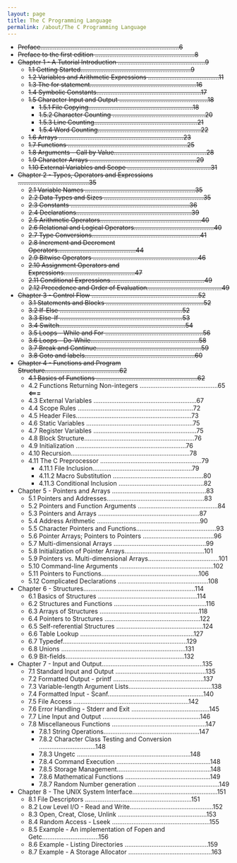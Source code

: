 ```yaml
---
layout: page
title: The C Programming Language
permalink: /about/The C Programming Language
---
```


- ~~Preface..............................................................................6~~
- ~~Preface to the first edition ........................................................8~~
- ~~Chapter 1 - A Tutorial Introduction .................................................9~~
    - ~~1.1 Getting Started..............................................................9~~
    - ~~1.2 Variables and Arithmetic Expressions ........................................11~~
    - ~~1.3 The for statement............................................................16~~
    - ~~1.4 Symbolic Constants...........................................................17~~
    - ~~1.5 Character Input and Output ..................................................18~~
        - ~~1.5.1 File Copying...........................................................18~~
        - ~~1.5.2 Character Counting ....................................................20~~
        - ~~1.5.3 Line Counting..........................................................21~~
        - ~~1.5.4 Word Counting..........................................................22~~
    - ~~1.6 Arrays ......................................................................23~~
    - ~~1.7 Functions ...................................................................25~~
    - ~~1.8 Arguments - Call by Value....................................................28~~
    - ~~1.9 Character Arrays ............................................................29~~
    - ~~1.10 External Variables and Scope ...............................................31~~
- ~~Chapter 2 - Types, Operators and Expressions ........................................35~~
    - ~~2.1 Variable Names ..............................................................35~~
    - ~~2.2 Data Types and Sizes ........................................................35~~
    - ~~2.3 Constants ...................................................................36~~
    - ~~2.4 Declarations.................................................................39~~
    - ~~2.5 Arithmetic Operators.........................................................40~~
    - ~~2.6 Relational and Logical Operators.............................................40~~
    - ~~2.7 Type Conversions.............................................................41~~
    - ~~2.8 Increment and Decrement Operators............................................44~~
    - ~~2.9 Bitwise Operators ...........................................................46~~
    - ~~2.10 Assignment Operators and Expressions........................................47~~
    - ~~2.11 Conditional Expressions.....................................................49~~
    - ~~2.12 Precedence and Order of Evaluation..........................................49~~
- ~~Chapter 3 - Control Flow ............................................................52~~
    - ~~3.1 Statements and Blocks .......................................................52~~
    - ~~3.2 If-Else .....................................................................52~~
    - ~~3.3 Else-If .....................................................................53~~
    - ~~3.4 Switch.......................................................................54~~
    - ~~3.5 Loops - While and For .......................................................56~~
    - ~~3.6 Loops - Do-While.............................................................58~~
    - ~~3.7 Break and Continue...........................................................59~~
    - ~~3.8 Goto and labels..............................................................60~~
- ~~Chapter 4 - Functions and Program Structure..........................................62~~
    - ~~4.1 Basics of Functions .........................................................62~~
    - 4.2 Functions Returning Non-integers ............................................65     **<===** 
    - 4.3 External Variables ..........................................................67
    - 4.4 Scope Rules .................................................................72
    - 4.5 Header Files.................................................................73
    - 4.6 Static Variables ............................................................75
    - 4.7 Register Variables ..........................................................75
    - 4.8 Block Structure..............................................................76
    - 4.9 Initialization ..............................................................76
    - 4.10 Recursion...................................................................78
    - 4.11 The C Preprocessor .........................................................79
        - 4.11.1 File Inclusion........................................................79
        - 4.11.2 Macro Substitution ...................................................80
        - 4.11.3 Conditional Inclusion ................................................82
- Chapter 5 - Pointers and Arrays .....................................................83
    - 5.1 Pointers and Addresses.......................................................83
    - 5.2 Pointers and Function Arguments .............................................84
    - 5.3 Pointers and Arrays .........................................................87
    - 5.4 Address Arithmetic ..........................................................90
    - 5.5 Character Pointers and Functions.............................................93
    - 5.6 Pointer Arrays; Pointers to Pointers ........................................96
    - 5.7 Multi-dimensional Arrays ....................................................99
    - 5.8 Initialization of Pointer Arrays.............................................101
    - 5.9 Pointers vs. Multi-dimensional Arrays........................................101
    - 5.10 Command-line Arguments .....................................................102
    - 5.11 Pointers to Functions.......................................................106
    - 5.12 Complicated Declarations ...................................................108
- Chapter 6 - Structures...............................................................114
    - 6.1 Basics of Structures ........................................................114
    - 6.2 Structures and Functions ....................................................116
    - 6.3 Arrays of Structures ........................................................118
    - 6.4 Pointers to Structures ......................................................122
    - 6.5 Self-referential Structures .................................................124
    - 6.6 Table Lookup ................................................................127
    - 6.7 Typedef......................................................................129
    - 6.8 Unions ......................................................................131
    - 6.9 Bit-fields...................................................................132
- Chapter 7 - Input and Output.........................................................135
    - 7.1 Standard Input and Output ...................................................135
    - 7.2 Formatted Output - printf ...................................................137
    - 7.3 Variable-length Argument Lists...............................................138
    - 7.4 Formatted Input - Scanf......................................................140
    - 7.5 File Access .................................................................142
    - 7.6 Error Handling - Stderr and Exit ............................................145
    - 7.7 Line Input and Output .......................................................146
    - 7.8 Miscellaneous Functions .....................................................147
        - 7.8.1 String Operations......................................................147
        - 7.8.2 Character Class Testing and Conversion ................................148
        - 7.8.3 Ungetc ................................................................148
        - 7.8.4 Command Execution .....................................................148
        - 7.8.5 Storage Management.....................................................148
        - 7.8.6 Mathematical Functions ................................................149
        - 7.8.7 Random Number generation ..............................................149
- Chapter 8 - The UNIX System Interface................................................151
    - 8.1 File Descriptors ............................................................151
    - 8.2 Low Level I/O - Read and Write...............................................152
    - 8.3 Open, Creat, Close, Unlink ..................................................153
    - 8.4 Random Access - Lseek .......................................................155
    - 8.5 Example - An implementation of Fopen and Getc................................156
    - 8.6 Example - Listing Directories ...............................................159
    - 8.7 Example - A Storage Allocator ...............................................163
